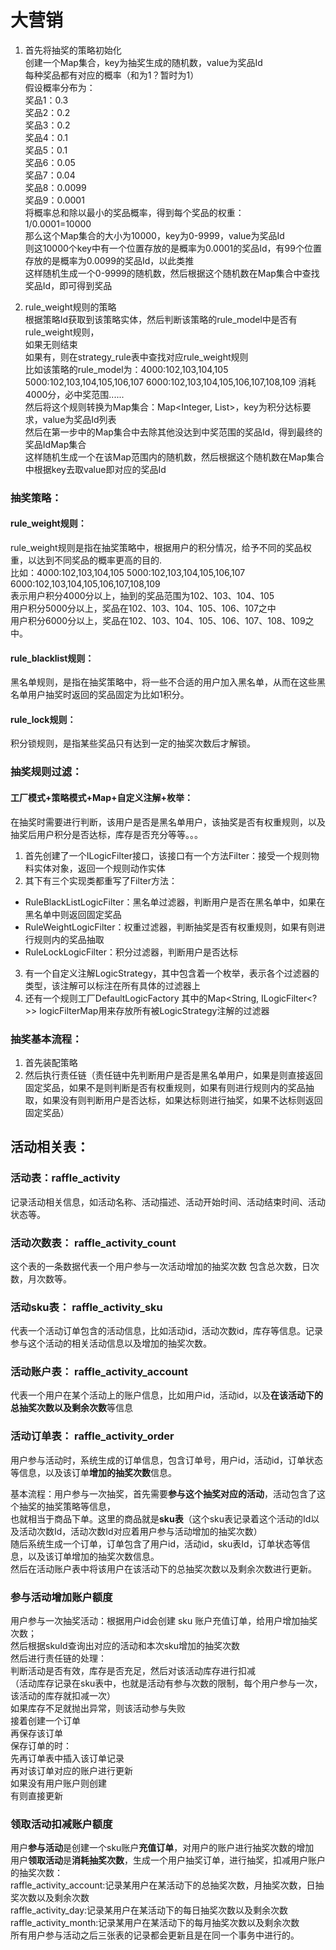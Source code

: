 # 大营销

1. 首先将抽奖的策略初始化  
创建一个Map集合，key为抽奖生成的随机数，value为奖品Id  
每种奖品都有对应的概率（和为1？暂时为1）  
假设概率分布为：  
奖品1：0.3  
奖品2：0.2   
奖品3：0.2  
奖品4：0.1  
奖品5：0.1  
奖品6：0.05  
奖品7：0.04  
奖品8：0.0099  
奖品9：0.0001   
将概率总和除以最小的奖品概率，得到每个奖品的权重：  
1/0.0001=10000  
那么这个Map集合的大小为10000，key为0-9999，value为奖品Id  
则这10000个key中有一个位置存放的是概率为0.0001的奖品Id，有99个位置存放的是概率为0.0099的奖品Id，以此类推  
这样随机生成一个0-9999的随机数，然后根据这个随机数在Map集合中查找奖品Id，即可得到奖品  

2. rule_weight规则的策略  
根据策略Id获取到该策略实体，然后判断该策略的rule_model中是否有rule_weight规则，  
如果无则结束   
如果有，则在strategy_rule表中查找对应rule_weight规则   
比如该策略的rule_model为：4000:102,103,104,105 5000:102,103,104,105,106,107 6000:102,103,104,105,106,107,108,109
消耗4000分，必中奖范围......  
然后将这个规则转换为Map集合：Map<Integer, List<Integer>>，key为积分达标要求，value为奖品Id列表  
然后在第一步中的Map集合中去除其他没达到中奖范围的奖品Id，得到最终的奖品IdMap集合  
这样随机生成一个在该Map范围内的随机数，然后根据这个随机数在Map集合中根据key去取value即对应的奖品Id  

### 抽奖策略：

#### rule_weight规则：

rule_weight规则是指在抽奖策略中，根据用户的积分情况，给予不同的奖品权重，以达到不同奖品的概率更高的目的.  
比如：4000:102,103,104,105 5000:102,103,104,105,106,107 6000:102,103,104,105,106,107,108,109  
表示用户积分4000分以上，抽到的奖品范围为102、103、104、105   
用户积分5000分以上，奖品在102、103、104、105、106、107之中   
用户积分6000分以上，奖品在102、103、104、105、106、107、108、109之中。  

#### rule_blacklist规则：

黑名单规则，是指在抽奖策略中，将一些不合适的用户加入黑名单，从而在这些黑名单用户抽奖时返回的奖品固定为比如1积分。   

#### rule_lock规则：

积分锁规则，是指某些奖品只有达到一定的抽奖次数后才解锁。

### 抽奖规则过滤：

#### 工厂模式+策略模式+Map+自定义注解+枚举：

在抽奖时需要进行判断，该用户是否是黑名单用户，该抽奖是否有权重规则，以及抽奖后用户积分是否达标，库存是否充分等等。。。
1. 首先创建了一个ILogicFilter接口，该接口有一个方法Filter：接受一个规则物料实体对象，返回一个规则动作实体
2. 其下有三个实现类都重写了Filter方法：
 - RuleBlackListLogicFilter：黑名单过滤器，判断用户是否在黑名单中，如果在黑名单中则返回固定奖品
 - RuleWeightLogicFilter：权重过滤器，判断抽奖是否有权重规则，如果有则进行规则内的奖品抽取
 - RuleLockLogicFilter：积分过滤器，判断用户是否达标
3. 有一个自定义注解LogicStrategy，其中包含着一个枚举，表示各个过滤器的类型，该注解可以标注在所有具体的过滤器上
4. 还有一个规则工厂DefaultLogicFactory 其中的Map<String, ILogicFilter<?>> logicFilterMap用来存放所有被LogicStrategy注解的过滤器


### 抽奖基本流程：
1. 首先装配策略
2. 然后执行责任链（责任链中先判断用户是否是黑名单用户，如果是则直接返回固定奖品，如果不是则判断是否有权重规则，如果有则进行规则内的奖品抽取，如果没有则判断用户是否达标，如果达标则进行抽奖，如果不达标则返回固定奖品）

## 活动相关表：  

### 活动表：raffle_activity  
记录活动相关信息，如活动名称、活动描述、活动开始时间、活动结束时间、活动状态等。  

### 活动次数表： raffle_activity_count  
这个表的一条数据代表一个用户参与一次活动增加的抽奖次数 包含总次数，日次数，月次数等。   

### 活动sku表： raffle_activity_sku  
代表一个活动订单包含的活动信息，比如活动id，活动次数id，库存等信息。记录参与这个活动的相关活动信息以及增加的抽奖次数。    

### 活动账户表： raffle_activity_account  
代表一个用户在某个活动上的账户信息，比如用户id，活动id，以及**在该活动下的总抽奖次数以及剩余次数**等信息  

### 活动订单表： raffle_activity_order  
用户参与活动时，系统生成的订单信息，包含订单号，用户id，活动id，订单状态等信息，以及该订单**增加的抽奖次数**信息。  

基本流程：用户参与一次抽奖，首先需要**参与这个抽奖对应的活动**，活动包含了这个抽奖的抽奖策略等信息，  
也就相当于商品下单。这里的商品就是**sku表**（这个sku表记录着这个活动的Id以及活动次数Id，活动次数Id对应着用户参与活动增加的抽奖次数）  
随后系统生成一个订单，订单包含了用户id，活动id，sku表Id，订单状态等信息，以及该订单增加的抽奖次数信息。  
然后在活动账户表中将该用户在该活动下的总抽奖次数以及剩余次数进行更新。  

### 参与活动增加账户额度
用户参与一次抽奖活动：根据用户id会创建 sku 账户充值订单，给用户增加抽奖次数；  
然后根据skuId查询出对应的活动和本次sku增加的抽奖次数  
然后进行责任链的处理：  
判断活动是否有效，库存是否充足，然后对该活动库存进行扣减  
（活动库存记录在sku表中，也就是活动有参与次数的限制，每个用户参与一次，该活动的库存就扣减一次）  
如果库存不足就抛出异常，则该活动参与失败   
接着创建一个订单  
再保存该订单  
保存订单的时：  
先再订单表中插入该订单记录  
再对该订单对应的账户进行更新  
如果没有用户账户则创建  
有则直接更新  

### 领取活动扣减账户额度
用户**参与活动**是创建一个sku账户**充值订单**，对用户的账户进行抽奖次数的增加  
用户**领取活动**是**消耗抽奖次数**，生成一个用户抽奖订单，进行抽奖，扣减用户账户的抽奖次数：  
raffle_activity_account:记录某用户在某活动下的总抽奖次数，月抽奖次数，日抽奖次数以及剩余次数  
raffle_activity_day:记录某用户在某活动下的每日抽奖次数以及剩余次数   
raffle_activity_month:记录某用户在某活动下的每月抽奖次数以及剩余次数   
所有用户参与活动之后三张表的记录都会更新且是在同一个事务中进行的。    

